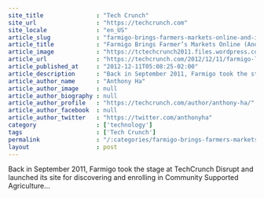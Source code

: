 ```yaml
---
site_title               : "Tech Crunch"
site_url                 : "https://techcrunch.com"
site_locale              : "en_US"
article_slug             : "farmigo-brings-farmers-markets-online-and-into-your-office-with-its-new-local-food-communities-raises-s8m"
article_title            : "Farmigo Brings Farmer’s Markets Online (And Into Your Office) With Its New Local Food Communities, Raises $8M"
article_image            : "https://tctechcrunch2011.files.wordpress.com/2012/12/farmigo-logo.jpg?w=300&h=140&crop=1"
article_url              : "https://techcrunch.com/2012/12/11/farmigo-local-food-communities/"
article_published_at     : "2012-12-11T05:08:25-02:00"
article_description      : "Back in September 2011, Farmigo took the stage at TechCrunch Disrupt and launched its site for discovering and enrolling in Community Supported Agriculture..."
article_author_name      : "Anthony Ha"
article_author_image     : null
article_author_biography : null
article_author_profile   : "https://techcrunch.com/author/anthony-ha/"
article_author_facebook  : null
article_author_twitter   : "https://twitter.com/anthonyha"
category                 : ['technology']
tags                     : ['Tech Crunch']
permalink                : "/:categories/farmigo-brings-farmers-markets-online-and-into-your-office-with-its-new-local-food-communities-raises-s8m/"
layout                   : post
---
```


Back in September 2011, Farmigo took the stage at TechCrunch Disrupt and launched its site for discovering and enrolling in Community Supported Agriculture...
